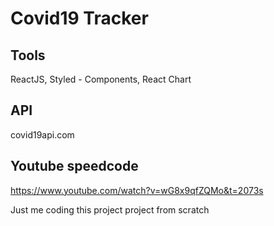 # Covid19 Tracker

## Tools
ReactJS, Styled - Components, React Chart

## API
covid19api.com

## Youtube speedcode 

https://www.youtube.com/watch?v=wG8x9qfZQMo&t=2073s

Just me coding this project project from scratch
